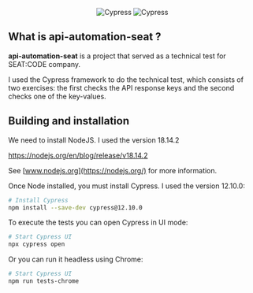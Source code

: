 <p align="center">
  <img alt="Cypress" src="https://i.imgur.com/mxWKasN.png">

  <img alt="Cypress" src="https://www.volkswagenag.com/presence/news/2019/07/SEAT-from-hardware-to-software_08_HQ.jpg.x_632.y_1000.trans">
</p>



## What is api-automation-seat ?

<b>api-automation-seat</b> is a project that served as a technical test
for SEAT:CODE company.

I used the Cypress framework to do the technical test, which consists
of two exercises: the first checks the API response keys and the second checks one of the key-values. 

## Building and installation

We need to install NodeJS. I used the version 18.14.2 

https://nodejs.org/en/blog/release/v18.14.2

See [www.nodejs.org](https://nodejs.org/) for more information.

Once Node installed, you must install Cypress. I used the version 12.10.0: 

```sh
# Install Cypress
npm install --save-dev cypress@12.10.0
```

To execute the tests you can open Cypress in UI mode:

```sh
# Start Cypress UI
npx cypress open
```

Or you can run it headless using Chrome:

```sh
# Start Cypress UI
npm run tests-chrome
```